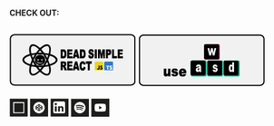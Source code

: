 #### CHECK OUT:

<a href="https://github.com/doemser/dead-simple-react" target="_blank"><img src="https://github.com/doemser/dead-simple-react/blob/main/assets/png/dead-simple-react-logo.png?raw=true](https://raw.githubusercontent.com/doemser/dead-simple-react/main/assets/png/dead-simple-react-logo.png)" alt="use-wasd"/></a>
<a href="https://github.com/doemser/use-wasd" target="_blank"><img src="https://github.com/doemser/dead-simple-react/blob/main/assets/png/use-wasd.png?raw=true" alt="use-wasd"/></a>
---

[![CodeSandbox](./assets/1x/codesandbox.png)](https://codesandbox.io/u/doemser)
[![CodePen](./assets/1x/codepen.png)](https://codepen.io/doemser)
[![LinkedIn](./assets/1x/linkedin.png)](https://www.linkedin.com/in/dominik-hautau-152877223/)
[![Spotify](./assets/1x/spotify.png)](https://open.spotify.com/artist/6YHFGjzUAgbgv1XCZLxZtP)
[![YouTube](./assets/1x/youtube.png)](https://www.youtube.com/channel/UC6RtH7u7pQofFwiP43SDqkw)
